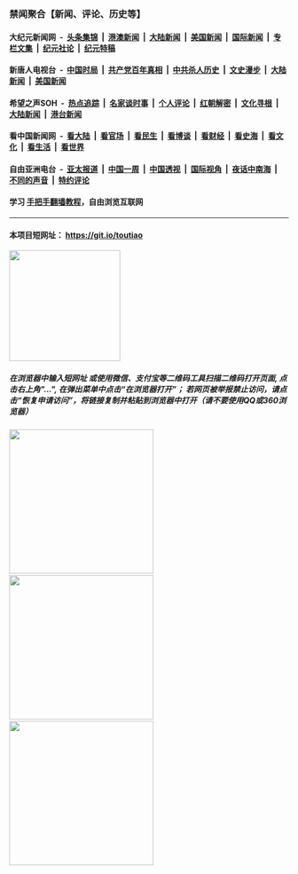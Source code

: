 ### 禁闻聚合【新闻、评论、历史等】

#### 大纪元新闻网 &nbsp;-&nbsp; [头条集锦](indexes/E头条集锦.md?t=02120055) &nbsp;|&nbsp; [港澳新闻](indexes/E港澳新闻.md?t=02120055)  &nbsp;|&nbsp; [大陆新闻](indexes/E大陆新闻.md?t=02120055) &nbsp;|&nbsp; [美国新闻](indexes/E美国新闻.md?t=02120055) &nbsp;|&nbsp; [国际新闻](indexes/E国际新闻.md?t=02120055) &nbsp;|&nbsp; [专栏文集](indexes/E专栏文集.md?t=02120055) &nbsp;|&nbsp; [纪元社论](indexes/E纪元社论.md?t=02120055) &nbsp;|&nbsp; [纪元特稿](indexes/E纪元特稿.md?t=02120055) 

#### 新唐人电视台 &nbsp;-&nbsp; [中国时局](indexes/N中国时局.md?t=02120055) &nbsp;|&nbsp; [共产党百年真相](indexes/N共产党百年真相.md?t=02120055) &nbsp;|&nbsp; [中共杀人历史](indexes/N中共杀人历史.md?t=02120055) &nbsp;|&nbsp; [文史漫步](indexes/N文史漫步.md?t=02120055) &nbsp;|&nbsp; [大陆新闻](indexes/N大陆新闻.md?t=02120055) &nbsp;|&nbsp; [美国新闻](indexes/N美国新闻.md?t=02120055)

#### 希望之声SOH &nbsp;-&nbsp; [热点追踪](indexes/H热点追踪.md?t=02120055) &nbsp;|&nbsp; [名家谈时事](indexes/H名家谈时事.md?t=02120055) &nbsp;|&nbsp; [个人评论](indexes/H个人评论.md?t=02120055)  &nbsp;|&nbsp; [红朝解密](indexes/H红朝解密.md?t=02120055) &nbsp;|&nbsp; [文化寻根](indexes/H文化寻根.md?t=02120055) &nbsp;|&nbsp; [大陆新闻](indexes/H大陆新闻.md?t=02120055) &nbsp;|&nbsp; [港台新闻](indexes/H港台新闻.md?t=02120055)

#### 看中国新闻网 &nbsp;-&nbsp; [看大陆](indexes/S看大陆.md?t=02120055) &nbsp;|&nbsp; [看官场](indexes/S看官场.md?t=02120055) &nbsp;|&nbsp; [看民生](indexes/S看民生.md?t=02120055)  &nbsp;|&nbsp; [看博谈](indexes/S看博谈.md?t=02120055) &nbsp;|&nbsp; [看财经](indexes/S看财经.md?t=02120055) &nbsp;|&nbsp; [看史海](indexes/S看史海.md?t=02120055) &nbsp;|&nbsp; [看文化](indexes/S看文化.md?t=02120055) &nbsp;|&nbsp; [看生活](indexes/S看生活.md?t=02120055) &nbsp;|&nbsp; [看世界](indexes/S看世界.md?t=02120055)

#### 自由亚洲电台 &nbsp;-&nbsp; [亚太报道](indexes/R亚太报道.md?t=02120055) &nbsp;|&nbsp; [中国一周](indexes/R中国一周.md?t=02120055) &nbsp;|&nbsp; [中国透视](indexes/R中国透视.md?t=02120055)  &nbsp;|&nbsp; [国际视角](indexes/R国际视角.md?t=02120055) &nbsp;|&nbsp; [夜话中南海](indexes/R夜话中南海.md?t=02120055) &nbsp;|&nbsp; [不同的声音](indexes/R不同的声音.md?t=02120055) &nbsp;|&nbsp; [特约评论](indexes/R特约评论.md?t=02120055)

#### 学习 [手把手翻墙教程](https://github.com/gfw-breaker/guides/wiki)，自由浏览互联网

----

#### 本项目短网址： https://git.io/toutiao
<img src="https://raw.githubusercontent.com/gfw-breaker/banned-news/master/scripts/img/qr.png" width="200px"/>  

##### 在浏览器中输入短网址 或使用微信、支付宝等二维码工具扫描二维码打开页面, 点击右上角"...", 在弹出菜单中点击“在浏览器打开”； 若网页被举报禁止访问，请点击“恢复申请访问”，将链接复制并粘贴到浏览器中打开（请不要使用QQ或360浏览器）

<img src="https://raw.githubusercontent.com/gfw-breaker/banned-news/master/scripts/img/1.png" width="260px"/> &nbsp; <img src="https://raw.githubusercontent.com/gfw-breaker/banned-news/master/scripts/img/2.png" width="260px"/> &nbsp; <img src="https://raw.githubusercontent.com/gfw-breaker/banned-news/master/scripts/img/3.png" width="260px"/>
